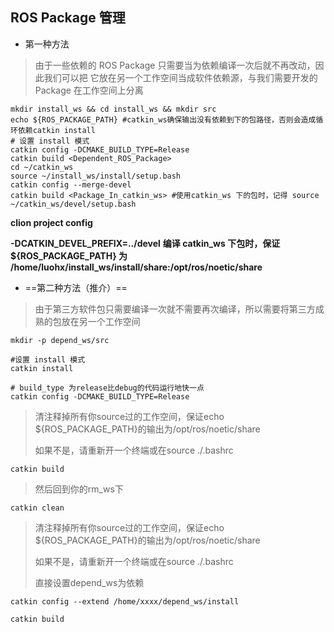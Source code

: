 ## ROS Package 管理

- 第一种方法

> 由于⼀些依赖的 ROS Package 只需要当为依赖编译⼀次后就不再改动，因此我们可以把
> 它放在另⼀个⼯作空间当成软件依赖源，与我们需要开发的 Package 在⼯作空间上分离

```
mkdir install_ws && cd install_ws && mkdir src
echo ${ROS_PACKAGE_PATH} #catkin_ws确保输出没有依赖到下的包路径，否则会造成循环依赖catkin install 
# 设置 install 模式
catkin config -DCMAKE_BUILD_TYPE=Release
catkin build <Dependent_ROS_Package>
cd ~/catkin_ws
source ~/install_ws/install/setup.bash
catkin config --merge-devel
catkin build <Package_In_catkin_ws> #使⽤catkin_ws 下的包时，记得 source ~/catkin_ws/devel/setup.bash

```

**clion project config**

**-DCATKIN_DEVEL_PREFIX=../devel**
**编译 catkin_ws 下包时，保证 ${ROS_PACKAGE_PATH} 为**
**/home/luohx/install_ws/install/share:/opt/ros/noetic/share**



- ==第二种方法（推介）==

> 由于第三方软件包只需要编译一次就不需要再次编译，所以需要将第三方成熟的包放在另一个工作空间

```
mkdir -p depend_ws/src

#设置 install 模式
catkin install 

# build_type 为release比debug的代码运行地快一点
catkin config -DCMAKE_BUILD_TYPE=Release 
```

> 清注释掉所有你source过的工作空间，保证echo ${ROS_PACKAGE_PATH}的输出为/opt/ros/noetic/share
>
> 如果不是，请重新开一个终端或在source ./.bashrc

```
catkin build
```

> 然后回到你的rm_ws下

```
catkin clean
```

> 清注释掉所有你source过的工作空间，保证echo ${ROS_PACKAGE_PATH}的输出为/opt/ros/noetic/share
>
> 如果不是，请重新开一个终端或在source ./.bashrc
>
> 直接设置depend_ws为依赖

```
catkin config --extend /home/xxxx/depend_ws/install
```

```
catkin build
```



